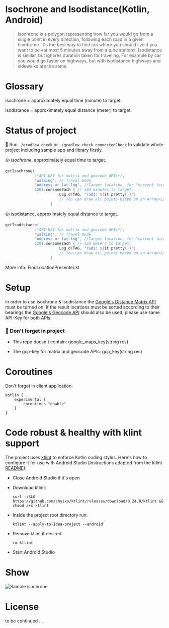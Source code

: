 Isochrone and Isodistance(Kotlin, Android)
====

> Isochrone is a polygon representing how far you would go from a single point in every direction, following each road in a given timeframe. It's the best way to find out where you should live if you want to be «at most 5 minutes away from a tube station». Isodistance is similar, but ignores duration taken for traveling. For example by car you would go faster on highways, but with isodistance highways and sidewalks are the same.

# Glossary

isochrone = approximately equal time (minute) to target.

isodistance = approximately equal distance (meter) to target.

# Status of project

👷 Run `./gradlew check`  or  `./gradlew check connectedCheck` to validate whole project including sample app and library firstly.

👍 *isochrone*, approximately equal time to target.

``` kotlin
getIsochrone(
             /*API-KEY for matrix and geocode APIs*/, 
             "walking", // Travel mode 
             "Address or lat-lng", //Target location, for "current location" is a good use-case. 
             120).consumeEach { // 120 minutes to target.
                        Log.d(TAG, "rad1: ${it.pretty()}")
                        // You can draw all points based on an Array<LatLng> .
                    }
```


👍 isodistance, approximately equal distance to target.

``` kotlin
getIsodistance(
             /*API-KEY for matrix and geocode APIs*/,
             "walking", // Travel mode
             "Address or lat-lng", //Target location, for "current location" is a good use-case.
             120).consumeEach { // 120 meters to target.
                        Log.d(TAG, "rad1: ${it.pretty()}")
                        // You can draw all points based on an Array<LatLng> .
                    }
```


More info: FindLocationPresenter.kt

# Setup

In order to use isochrone & isodistance the [Google's Distance Matrix API](https://developers.google.com/maps/documentation/distance-matrix/start) must be turned on. If the result locations must be sorted according to their bearings the [Google's Geocode API](https://developers.google.com/maps/documentation/geocoding/start) should also be used, please use same API-Key for both APIs.

### 🛑 Don't forget in project

- This repo doesn't contain: google_maps_key(string res)

- The gcp-key for matrix and geocode APIs: gcp_key(string res)


# Coroutines

Don't forget in client application:

```
kotlin {
    experimental {
        coroutines "enable"
    }
}
```

# Code robust & healthy with klint support
 
The project uses [ktlint](https://ktlint.github.io/) to enforce Kotlin coding styles.
Here's how to configure it for use with Android Studio (instructions adapted
from the ktlint [README](https://github.com/shyiko/ktlint/blob/master/README.md)):

- Close Android Studio if it's open

- Download ktlint:

  `curl -sSLO https://github.com/shyiko/ktlint/releases/download/0.24.0/ktlint && chmod a+x ktlint`

- Inside the project root directory run:

  `ktlint --apply-to-idea-project --android`

- Remove ktlint if desired:

  `rm ktlint`

- Start Android Studio

# Show

![Sample isochrone](./medium/sample.gif)

# License

to be continued ...
